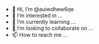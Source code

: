 - 👋 Hi, I’m @auiwdhew6qe
- 👀 I’m interested in ...
- 🌱 I’m currently learning ...
- 💞️ I’m looking to collaborate on ...
- 📫 How to reach me ...

<!---
auiwdhew6qe/auiwdhew6qe is a ✨ special ✨ repository because its `README.md` (this file) appears on your GitHub profile.
You can click the Preview link to take a look at your changes.
--->
